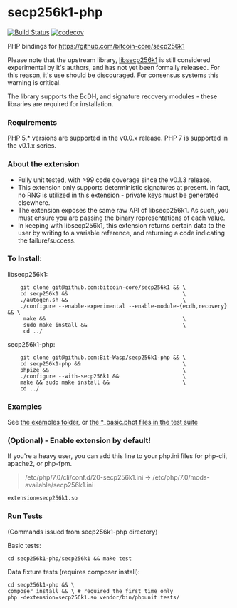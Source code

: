 # secp256k1-php

[![Build Status](https://travis-ci.org/Bit-Wasp/secp256k1-php.svg?branch=master)](https://travis-ci.org/Bit-Wasp/secp256k1-php)
[![codecov](https://codecov.io/gh/Bit-Wasp/secp256k1-php/branch/master/graph/badge.svg)](https://codecov.io/gh/Bit-Wasp/secp256k1-php)

PHP bindings for https://github.com/bitcoin-core/secp256k1

Please note that the upstream library, [libsecp256k1](https://github.com/bitcoin-core/secp256k1) is still considered 
experimental by it's authors, and has not yet been formally released. For this reason, it's use should be 
discouraged. For consensus systems this warning is critical.

The library supports the EcDH, and signature recovery modules - these libraries are required for installation.

### Requirements
PHP 5.* versions are supported in the v0.0.x release.
PHP 7 is supported in the v0.1.x series. 

### About the extension
  - Fully unit tested, with >99 code coverage since the v0.1.3 release.
  - This extension only supports deterministic signatures at present. In fact, no RNG is utilized in this extension - private keys must be generated elsewhere. 
  - The extension exposes the same raw API of libsecp256k1. As such, you must ensure you are passing the binary representations of each value.   
  - In keeping with libsecp256k1, this extension returns certain data to the user by writing to a variable reference, and returning a code indicating the failure/success.
  
### To Install:

libsecp256k1:
```
    git clone git@github.com:bitcoin-core/secp256k1 && \
    cd secp256k1 &&                                    \
    ./autogen.sh &&                                    \
    ./configure --enable-experimental --enable-module-{ecdh,recovery} && \
     make &&                                           \
     sudo make install &&                              \
     cd ../
```

secp256k1-php:
```
    git clone git@github.com:Bit-Wasp/secp256k1-php && \
    cd secp256k1-php &&                                \
    phpize &&                                          \ 
    ./configure --with-secp256k1 &&                    \  
    make && sudo make install &&                       \
    cd ../
```

### Examples

See [the examples folder](./examples), or [the *_basic.phpt files in the test suite](./secp256k1/tests) 

### (Optional) - Enable extension by default!
If you're a heavy user, you can add this line to your php.ini files for php-cli, apache2, or php-fpm. 

> /etc/php/7.0/cli/conf.d/20-secp256k1.ini -> /etc/php/7.0/mods-available/secp256k1.ini
```
extension=secp256k1.so
```

### Run Tests

(Commands issued from secp256k1-php directory)

Basic tests:

    cd secp256k1-php/secp256k1 && make test

Data fixture tests (requires composer install):

    cd secp256k1-php && \
    composer install && \ # required the first time only
    php -dextension=secp256k1.so vendor/bin/phpunit tests/
